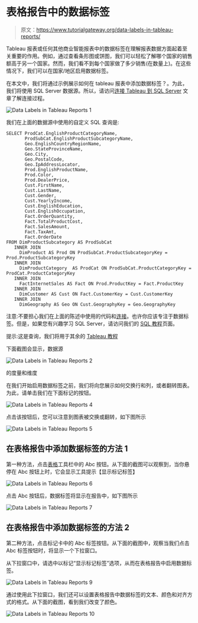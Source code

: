 # 表格报告中的数据标签

> 原文：<https://www.tutorialgateway.org/data-labels-in-tableau-reports/>

Tableau 报表或任何其他商业智能报表中的数据标签在理解报表数据方面起着至关重要的作用。例如，通过查看条形图或饼图，我们可以轻松了解哪个国家的销售额高于另一个国家。然而，我们看不到每个国家做了多少销售(在数量上)。在这些情况下，我们可以在国家/地区启用数据标签。

在本文中，我们将通过示例展示如何在 tableau 报表中添加数据标签？。为此，我们将使用 SQL Server 数据源。所以，请访问[连接 Tableau 到 SQL Server](https://www.tutorialgateway.org/connecting-tableau-to-sql-server/) 文章了解连接过程。

![Data Labels in Tableau Reports 1](img/15ce6d3f2fcd313aceba43a72d00c591.png)

我们在上面的数据源中使用的自定义 SQL 查询是:

```
SELECT ProdCat.EnglishProductCategoryName, 
       ProdSubCat.EnglishProductSubcategoryName, 
       Geo.EnglishCountryRegionName, 
       Geo.StateProvinceName, 
       Geo.City, 
       Geo.PostalCode, 
       Geo.IpAddressLocator, 
       Prod.EnglishProductName, 
       Prod.Color, 
       Prod.DealerPrice, 
       Cust.FirstName, 
       Cust.LastName, 
       Cust.Gender, 
       Cust.YearlyIncome, 
       Cust.EnglishEducation, 
       Cust.EnglishOccupation, 
       Fact.OrderQuantity, 
       Fact.TotalProductCost, 
       Fact.SalesAmount, 
       Fact.TaxAmt, 
       Fact.OrderDate
FROM DimProductSubcategory AS ProdSubCat
   INNER JOIN
     DimProduct AS Prod ON ProdSubCat.ProductSubcategoryKey = Prod.ProductSubcategoryKey 
   INNER JOIN
     DimProductCategory  AS ProdCat ON ProdSubCat.ProductCategoryKey = ProdCat.ProductCategoryKey 
   INNER JOIN
     FactInternetSales AS Fact ON Prod.ProductKey = Fact.ProductKey 
   INNER JOIN
     DimCustomer AS Cust ON Fact.CustomerKey = Cust.CustomerKey
   INNER JOIN
     DimGeography AS Geo ON Cust.GeographyKey = Geo.GeographyKey
```

注意:不要担心我们在上面的陈述中使用的代码和[连接](https://www.tutorialgateway.org/sql-joins/)。也许你应该专注于数据标签。但是，如果您有兴趣学习 SQL Server，请访问我们的 [SQL 教程](https://www.tutorialgateway.org/sql/)页面。

提示:这是查询，我们将用于其余的 [Tableau 教程](https://www.tutorialgateway.org/tableau/)

下面截图会显示，数据源

![Data Labels in Tableau Reports 2](img/5e32854c0aa8c0beea38ca5da3dc7e11.png)

的度量和维度

在我们开始启用数据标签之前，我们将向您展示如何交换行和列，或者翻转图表。为此，请单击我们在下面标记的按钮。

![Data Labels in Tableau Reports 4](img/d2bc4b3aeb32c0030cdcafcb0b6120f2.png)

点击该按钮后，您可以注意到图表被交换或翻转，如下图所示

![Data Labels in Tableau Reports 5](img/363f1b1af2091ba7879b4734755c7968.png)

## 在表格报告中添加数据标签的方法 1

第一种方法，点击[表格](https://www.tutorialgateway.org/tableau/)工具栏中的 Abc 按钮。从下面的截图可以观察到，当你悬停在 Abc 按钮上时，它会显示工具提示【显示标记标签】

![Data Labels in Tableau Reports 6](img/2043bef8aa251cab3b09b0962362dc03.png)

点击 Abc 按钮后，数据标签将显示在报告中，如下图所示

![Data Labels in Tableau Reports 7](img/92b0a3627c5e2e933c7ea66d14a090f5.png)

## 在表格报告中添加数据标签的方法 2

第二种方法，点击标记卡中的 Abc 标签按钮。从下面的截图中，观察当我们点击 Abc 标签按钮时，将显示一个下拉窗口。

从下拉窗口中，请选中以标记“显示标记标签”选项，从而在表格报告中启用数据标签。

![Data Labels in Tableau Reports 9](img/90e808f7cbf2ed82b64394d3de7ed1e8.png)

通过使用此下拉窗口，我们还可以设置表格报告中数据标签的文本、颜色和对齐方式的格式。从下面的截图，看到我们改变了颜色。

![Data Labels in Tableau Reports 10](img/22ba159c6926b87f54ffbdfd5c624285.png)